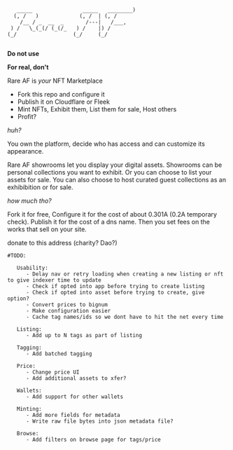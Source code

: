 

```

   _____                _____   ________) 
  (, /   )             (, /  | (, /       
    /__ / _  __  _       /---|   /___,    
 ) /   \_(_(/ (_(/_   ) /    |) /         
(_/                  (_/     (_/          
                                          

```

**Do not use**


**For real, don't**

Rare AF is _your_ NFT Marketplace

- Fork this repo and configure it
- Publish it on Cloudflare or Fleek
- Mint NFTs, Exhibit them, List them for sale, Host others
- Profit?


*huh?*

You own the platform, decide who has access and can customize its appearance. 

Rare AF showrooms let you display your digital assets.  Showrooms can be personal collections you want to exhibit. Or you can choose to list your assets for sale. You can also choose to host curated guest collections as an exhibibition or for sale. 


*how much tho?*

Fork it for free, Configure it for the cost of about 0.301A (0.2A temporary check). Publish it for the cost of a dns name. Then you set fees on the works that sell on your site.


donate to this address (charity? Dao?)

```
#TODO:

   Usability:
      - Delay nav or retry loading when creating a new listing or nft to give indexer time to update
      - Check if opted into app before trying to create listing
      - Check if opted into asset before trying to create, give option?
      - Convert prices to bignum
      - Make configuration easier
      - Cache tag names/ids so we dont have to hit the net every time

   Listing:
      - Add up to N tags as part of listing

   Tagging:
      - Add batched tagging 
   
   Price:
      - Change price UI
      - Add additional assets to xfer?

   Wallets:
      - Add support for other wallets

   Minting:
      - Add more fields for metadata
      - Write raw file bytes into json metadata file?

   Browse:
      - Add filters on browse page for tags/price
   
```


